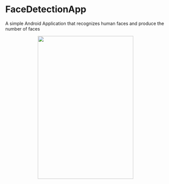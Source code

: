 # FaceDetectionApp
A simple Android Application that recognizes human faces and produce the number of faces
<p align="center"><img src="https://github.com/aditisneh/FaceDetectionApp/blob/master/git.png" width="300px" height="450px"></p>
